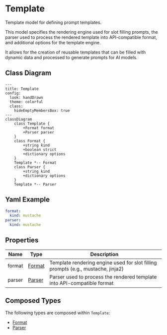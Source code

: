 # Template

Template model for defining prompt templates.

This model specifies the rendering engine used for slot filling prompts,
the parser used to process the rendered template into API-compatible format,
and additional options for the template engine.

It allows for the creation of reusable templates that can be filled with dynamic data
and processed to generate prompts for AI models.

## Class Diagram

```mermaid
---
title: Template
config:
  look: handDrawn
  theme: colorful
  class:
    hideEmptyMembersBox: true
---
classDiagram
    class Template {
        +Format format
        +Parser parser
    }
    class Format {
        +string kind
        +boolean strict
        +dictionary options
    }
    Template *-- Format
    class Parser {
        +string kind
        +dictionary options
    }
    Template *-- Parser
```

## Yaml Example

```yaml
format:
  kind: mustache
parser:
  kind: mustache

```

## Properties

| Name | Type | Description |
| ---- | ---- | ----------- |
| format | [Format](Format.md) | Template rendering engine used for slot filling prompts (e.g., mustache, jinja2)  |
| parser | [Parser](Parser.md) | Parser used to process the rendered template into API-compatible format  |

## Composed Types

The following types are composed within `Template`:

- [Format](Format.md)
- [Parser](Parser.md)
